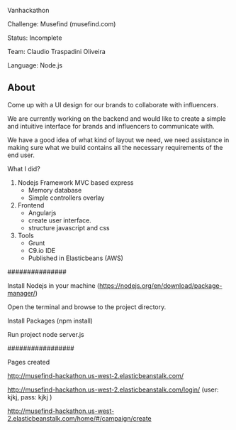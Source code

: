 Vanhackathon

Challenge: Musefind (musefind.com)

Status: Incomplete

Team: Claudio Traspadini Oliveira

Language: Node.js

## About

Come up with a UI design for our brands to collaborate with influencers. 

We are currently working on the backend and would like to create a simple and intuitive interface for brands and influencers to communicate with. 

We have a good idea of what kind of layout we need, we need assistance in making sure what we build contains all the necessary requirements of the end user.

What I did?

1) Nodejs Framework MVC based express
	- Memory database
	- Simple controllers overlay
2) Frontend
	- Angularjs
	- create user interface.
	- structure javascript and css
3) Tools
	- Grunt
	- C9.io IDE
	- Published in Elasticbeans (AWS)

###############

Install Nodejs in your machine (https://nodejs.org/en/download/package-manager/)

Open the terminal and browse to the project directory.

Install Packages (npm install)

Run project node server.js

#################

Pages created

http://musefind-hackathon.us-west-2.elasticbeanstalk.com/

http://musefind-hackathon.us-west-2.elasticbeanstalk.com/login/ (user: kjkj, pass: kjkj )

http://musefind-hackathon.us-west-2.elasticbeanstalk.com/home/#/campaign/create